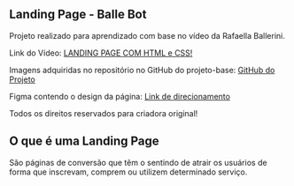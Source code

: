 <h2>Landing Page - Balle Bot</h2>

<p>Projeto realizado para aprendizado com base no vídeo da Rafaella Ballerini.</p>

<p>Link do Vídeo: <a href="https://youtu.be/llF6vD-RljE">LANDING PAGE COM HTML e CSS!</a></p>

<p>Imagens adquiridas no repositório no GitHub do projeto-base: <a href="https://github.com/rafaballerini/LandingPage">GitHub do Projeto</a><p>

<p>Figma contendo o design da página: <a href="https://www.figma.com/file/myqP66iQwzjwjrIAJyyrip/BalleBot?node-id=0%3A1">Link de direcionamento</a></p>

<p>Todos os direitos reservados para criadora original!</p>

<h2>O que é uma Landing Page</h2>

<p>São páginas de conversão que têm o sentindo de atrair os usuários de forma que inscrevam, comprem ou utilizem determinado serviço.</p>